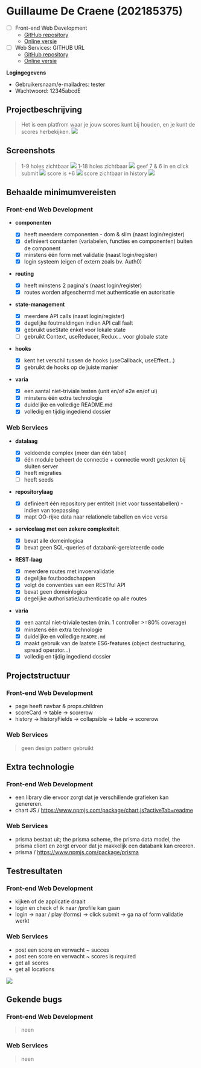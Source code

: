 # Guillaume De Craene (202185375)

- [ ] Front-end Web Development
  - [GitHub repository](https://github.com/Web-IV/2223-frontendweb-Guippyyy)
  - [Online versie](https://two223-frontendweb-guippyyy.onrender.com/)
- [ ] Web Services: GITHUB URL
  - [GitHub repository](https://github.com/Web-IV/2223-webservices-Guippyyy)
  - [Online versie](https://two223-webservices-guippyyy.onrender.com)

**Logingegevens**

- Gebruikersnaam/e-mailadres: tester
- Wachtwoord: 12345abcdE

## Projectbeschrijving

> Het is een platfrom waar je jouw scores kunt bij houden, en je kunt de scores herbekijken.
> ![](/images/mermaid-0.png)

## Screenshots

> 1-9 holes zichtbaar
> ![](/images/Screenshot_20221220_064204.png)
> 1-18 holes zichtbaar
> ![](c/images/Screenshot_20221220_064256.png)
> geef 7 & 6 in en click submit
> ![](images/Screenshot_20221220_064337.png)
> score is +6
> ![](/images/Screenshot_20221220_064407.png)
> score zichtbaar in history
> ![](Screenshot_20221220_064434.png)

## Behaalde minimumvereisten

### Front-end Web Development

- **componenten**

  - [x] heeft meerdere componenten - dom & slim (naast login/register)
  - [x] definieert constanten (variabelen, functies en componenten) buiten de component
  - [x] minstens één form met validatie (naast login/register)
  - [x] login systeem (eigen of extern zoals bv. Auth0)
        <br />

- **routing**

  - [x] heeft minstens 2 pagina's (naast login/register)
  - [x] routes worden afgeschermd met authenticatie en autorisatie
        <br />

- **state-management**

  - [x] meerdere API calls (naast login/register)
  - [x] degelijke foutmeldingen indien API call faalt
  - [x] gebruikt useState enkel voor lokale state
  - [ ] gebruikt Context, useReducer, Redux… voor globale state
        <br />

- **hooks**

  - [x] kent het verschil tussen de hooks (useCallback, useEffect…)
  - [x] gebruikt de hooks op de juiste manier
        <br />

- **varia**
  - [x] een aantal niet-triviale testen (unit en/of e2e en/of ui)
  - [x] minstens één extra technologie
  - [x] duidelijke en volledige README.md
  - [x] volledig en tijdig ingediend dossier

### Web Services

- **datalaag**

  - [x] voldoende complex (meer dan één tabel)
  - [x] één module beheert de connectie + connectie wordt gesloten bij sluiten server
  - [x] heeft migraties
  - [ ] heeft seeds
        <br />

- **repositorylaag**

  - [x] definieert één repository per entiteit (niet voor tussentabellen) - indien van toepassing
  - [x] mapt OO-rijke data naar relationele tabellen en vice versa
        <br />

- **servicelaag met een zekere complexiteit**

  - [x] bevat alle domeinlogica
  - [x] bevat geen SQL-queries of databank-gerelateerde code
        <br />

- **REST-laag**

  - [x] meerdere routes met invoervalidatie
  - [x] degelijke foutboodschappen
  - [x] volgt de conventies van een RESTful API
  - [x] bevat geen domeinlogica
  - [x] degelijke authorisatie/authenticatie op alle routes
        <br />

- **varia**
  - [x] een aantal niet-triviale testen (min. 1 controller >=80% coverage)
  - [x] minstens één extra technologie
  - [x] duidelijke en volledige `README.md`
  - [x] maakt gebruik van de laatste ES6-features (object destructuring, spread operator...)
  - [x] volledig en tijdig ingediend dossier

## Projectstructuur

### Front-end Web Development

- page heeft navbar & props.children
- scoreCard -> table -> scorerow
- history -> historyFields -> collapsible -> table -> scorerow

### Web Services

> geen design pattern gebruikt

## Extra technologie

### Front-end Web Development

- een library die ervoor zorgt dat je verschillende grafieken kan genereren.
- chart JS / https://www.npmjs.com/package/chart.js?activeTab=readme

### Web Services

- prisma bestaat uit; the prisma scheme, the prisma data model, the prisma client
  en zorgt ervoor dat je makkelijk een databank kan creeren.
- prisma / https://www.npmjs.com/package/prisma

## Testresultaten

### Front-end Web Development

- kijken of de applicatie draait
- login en check of ik naar /profile kan gaan
- login -> naar / play (forms) -> click submit -> ga na of form validatie werkt

### Web Services

- post een score en verwacht ~ succes
- post een score en verwacht ~ scores is required
- get all scores
- get all locations

![](/images/test.png)

## Gekende bugs

### Front-end Web Development

> neen

### Web Services

> neen
